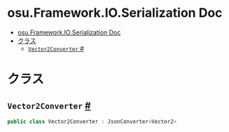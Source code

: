 # osu.Framework.IO.Serialization Doc
- [osu.Framework.IO.Serialization Doc](#osuframeworkioserialization-doc)
- [クラス](#クラス)
  - [`Vector2Converter` #](#vector2converter-)

# クラス
## `Vector2Converter` [#](https://github.com/ppy/osu-framework/blob/master/osu.Framework/IO/Serialization/Vector2Converter.cs#L16)
```csharp
public class Vector2Converter : JsonConverter<Vector2>
```